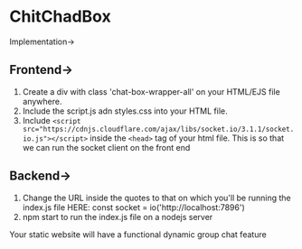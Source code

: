 # ChitChadBox

Implementation->


## Frontend->
1. Create a div with class 'chat-box-wrapper-all' on your HTML/EJS file anywhere.
2. Include the script.js adn styles.css into your HTML file.
3. Include ```<script src="https://cdnjs.cloudflare.com/ajax/libs/socket.io/3.1.1/socket.io.js"></script>``` inside the ```<head>``` tag of your html file. This is so that we can run the socket client on the front end


## Backend->
1. Change the URL inside the quotes to that on which you'll be running the index.js file 
HERE: const socket = io('http://localhost:7896')
2. npm start to run the index.js file on a nodejs server

Your static website will have a functional dynamic group chat feature
